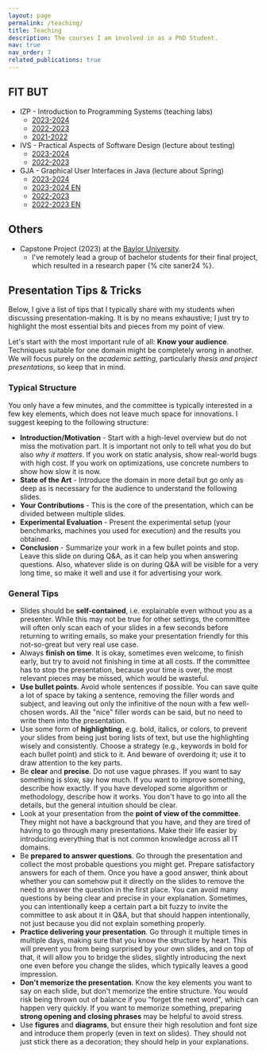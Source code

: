 ```yaml
---
layout: page
permalink: /teaching/
title: Teaching
description: The courses I am involved in as a PhD Student.
nav: true
nav_order: 7
related_publications: true
---
```


## FIT BUT

- IZP - Introduction to Programming Systems (teaching labs)
  - [2023-2024](https://www.fit.vut.cz/study/course/IZP/.en)
  - [2022-2023](https://www.fit.vut.cz/study/course/231045/.en?year=2022)
  - [2021-2022](https://www.fit.vut.cz/study/course/244899/.en?year=2021)
- IVS - Practical Aspects of Software Design (lecture about testing)
  - [2023-2024](https://www.fit.vut.cz/study/course/IVS/.en)
  - [2022-2023](https://www.fit.vut.cz/study/course/231042/.en?year=2022)
- GJA - Graphical User Interfaces in Java (lecture about Spring)
  - [2023-2024](https://www.fit.vut.cz/study/course/268202/.en)
  - [2023-2024 EN](https://www.fit.vut.cz/study/course/268203/.en)
  - [2022-2023](https://www.fit.vut.cz/study/course/259525/.en?year=2022)
  - [2022-2023 EN](https://www.fit.vut.cz/study/course/259524/.en?year=2022)

## Others

- Capstone Project (2023) at the [Baylor University](https://www.baylor.edu/).
  - I've remotely lead a group of bachelor students for their final project, which resulted in a research paper {% cite saner24 %}.


## Presentation Tips & Tricks
Below, I give a list of tips that I typically share with my students when discussing presentation-making. 
It is by no means exhaustive; I just try to highlight the most essential bits and pieces from my point of view.

Let's start with the most important rule of all: **Know your audience**. 
Techniques suitable for one domain might be completely wrong in another. 
We will focus purely on the *academic setting*, particularly *thesis and project presentations*, so keep that in mind.

### Typical Structure
You only have a few minutes, and the committee is typically interested in a few key elements, which does not leave much space for innovations.
I suggest keeping to the following structure:
- **Introduction/Motivation** - Start with a high-level overview but do not miss the motivation part. It is important not only to tell what you do but also *why it matters*. If you work on static analysis, show real-world bugs with high cost. If you work on optimizations, use concrete numbers to show how slow it is now.
- **State of the Art** - Introduce the domain in more detail but go only as deep as is necessary for the audience to understand the following slides. 
- **Your Contributions** - This is the core of the presentation, which can be divided between multiple slides. 
- **Experimental Evaluation** - Present the experimental setup (your benchmarks, machines you used for execution) and the results you obtained.
- **Conclusion** - Summarize your work in a few bullet points and stop. Leave this slide on during Q&A, as it can help you when answering questions. Also, whatever slide is on during Q&A will be visible for a very long time, so make it well and use it for advertising your work.

### General Tips
- Slides should be **self-contained**, i.e. explainable even without you as a presenter. 
While this may not be true for other settings, the committee will often only scan each of your slides in a few seconds before returning to writing emails,
so make your presentation friendly for this not-so-great but very real use case.
- Always **finish on time**. It is okay, sometimes even welcome, to finish early, but try to avoid not finishing in time at all costs. 
If the committee has to stop the presentation, because your time is over, the most relevant pieces may be missed, which would be wasteful.
- **Use bullet points**. Avoid whole sentences if possible. You can save quite a lot of space by taking a sentence, removing the filler words and subject, and leaving out only the infinitive of the noun with a few well-chosen words.
All the "nice" filler words can be said, but no need to write them into the presentation. 
- Use some form of **highlighting**, e.g. bold, italics, or colors, to prevent your slides from being just boring lists of text, but use the highlighting wisely and consistently. 
Choose a strategy (e.g., keywords in bold for each bullet point) and stick to it. And beware of overdoing it; use it to draw attention to the key parts.
- Be **clear** and **precise**. Do not use vague phrases. If you want to say something is slow, say how much. If you want to improve something, describe how exactly.
If you have developed some algorithm or methodology, describe how it works. You don't have to go into all the details, but the general intuition should be clear.
- Look at your presentation from the **point of view of the committee**. 
They might not have a background that you have, and they are tired of having to go through many presentations. 
Make their life easier by introducing everything that is not common knowledge across all IT domains.
- Be **prepared to answer questions**. Go through the presentation and collect the most probable questions you might get. 
Prepare satisfactory answers for each of them. Once you have a good answer, think about whether you can somehow put it directly on the slides to remove the need to 
answer the question in the first place. You can avoid many questions by being clear and precise in your explanation. 
Sometimes, you can intentionally keep a certain part a bit fuzzy to invite the committee to ask about it in Q&A, 
but that should happen intentionally, not just because you did not explain something properly.
- **Practice delivering your presentation**. Go through it multiple times in multiple days, making sure that you know the structure by heart. This will prevent you from being surprised by your own slides, and on top of that, it will allow you to bridge the slides, slightly introducing the next one even before you change the slides, which typically leaves a good impression. 
- **Don't memorize the presentation**. Know the key elements you want to say on each slide, but don't memorize the entire structure. You would risk being thrown out of balance if you "forget the next word", which can happen very quickly. If you want to memorize something, preparing **strong opening and closing phrases** may be helpful to avoid stress.
- Use **figures** and **diagrams**, but ensure their high resolution and font size and introduce them properly (even in text on slides). They should not just stick there as a decoration; they should help in your explanations.
